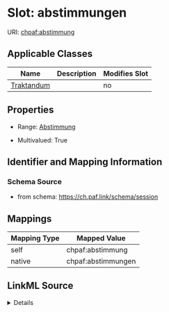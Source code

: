 

# Slot: abstimmungen



URI: [chpaf:abstimmung](https://ch.paf.link/abstimmung)



<!-- no inheritance hierarchy -->





## Applicable Classes

| Name | Description | Modifies Slot |
| --- | --- | --- |
| [Traktandum](Traktandum.md) |  |  no  |







## Properties

* Range: [Abstimmung](Abstimmung.md)

* Multivalued: True





## Identifier and Mapping Information







### Schema Source


* from schema: https://ch.paf.link/schema/session




## Mappings

| Mapping Type | Mapped Value |
| ---  | ---  |
| self | chpaf:abstimmung |
| native | chpaf:abstimmungen |




## LinkML Source

<details>
```yaml
name: abstimmungen
from_schema: https://ch.paf.link/schema/session
rank: 1000
slot_uri: chpaf:abstimmung
alias: abstimmungen
domain_of:
- Traktandum
range: Abstimmung
multivalued: true
inlined: true
inlined_as_list: true

```
</details>